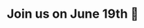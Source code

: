 ---
layout: nexusredirect
title: Join us on June 19th 🌹
description: Join us for a virtual evening with talks from speakers, quizzes and a celebration of Labour Party heritage.
image: /assets/webthumbnails/attlee.png
redirecturl: https://labournexus.org.uk/uptous.html
---